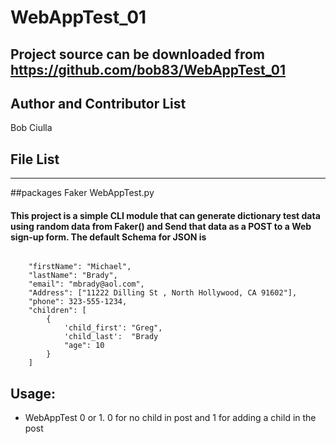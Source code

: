 WebAppTest_01 
===================
## Project source can be downloaded from https://github.com/bob83/WebAppTest_01
## Author and Contributor List
Bob Ciulla
## File List
------
##packages 
Faker
WebAppTest.py
#### This project is a simple  CLI module that can generate  dictionary test data using random data from Faker()  and Send that data as a POST to a Web sign-up form. The default Schema for JSON is 

```JS

    "firstName": "Michael",
    "lastName": "Brady",
    "email": "mbrady@aol.com",
    "Address": ["11222 Dilling St , North Hollywood, CA 91602"],
    "phone": 323-555-1234,
    "children": [
        {
            'child_first': "Greg",
            'child_last':  "Brady
            "age": 10
        }
    ]
```
 

## Usage: 
* WebAppTest 0 or 1. 0 for no child in post and 1 for adding a child in the post
           
 

